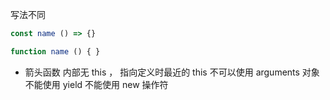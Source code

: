 写法不同

```javascript
const name () => {}

function name () { }
```

- 箭头函数
  内部无 this ， 指向定义时最近的 this
  不可以使用 arguments 对象
  不能使用 yield
  不能使用 new 操作符
